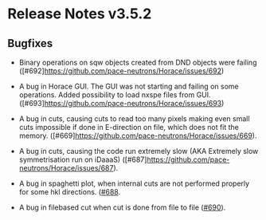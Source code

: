 # Release Notes v3.5.2

## Bugfixes
- Binary operations on sqw objects created from DND objects were failing
  ([#692]https://github.com/pace-neutrons/Horace/issues/692)

- A bug in Horace GUI. The GUI was not starting and failing on some operations. 
  Added possibility to load nxspe files from GUI. 
  ([#693]https://github.com/pace-neutrons/Horace/issues/693)

- A bug in cuts, causing cuts to read too many pixels making even small cuts impossible if done
  in E-direction on file, which does not fit the memory. 
  ([#669]https://github.com/pace-neutrons/Horace/issues/669).
  
- A bug in cuts, causing the code run extremely slow (AKA Extremely slow symmetrisation run on iDaaaS)
  ([#687]https://github.com/pace-neutrons/Horace/issues/687).

- A bug in spaghetti plot, when internal cuts are not performed properly for some
  hkl directions. 
  ([#688](https://github.com/pace-neutrons/Horace/issues/688).  

- A bug in filebased cut when cut is done from file to file
  ([#690](https://github.com/pace-neutrons/Horace/issues/690)).
